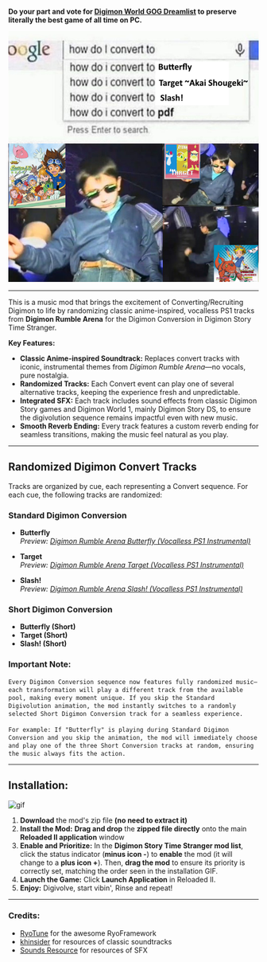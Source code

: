 **Do your part and vote for [Digimon World GOG Dreamlist](https://www.gog.com/dreamlist/game/digimon-world-1999) to preserve literally the best game of all time on PC.**

![img-1](/How%20do%20I%20convert%20to%20Vibes.png)

-----

This is a music mod that brings the excitement of Converting/Recruiting Digimon to life by randomizing classic anime-inspired, vocalless PS1 tracks from **Digimon Rumble Arena** for the Digimon Conversion in Digimon Story Time Stranger.

**Key Features:**

  * **Classic Anime-inspired Soundtrack:** Replaces convert tracks with iconic, instrumental themes from *Digimon Rumble Arena*—no vocals, pure nostalgia.
  * **Randomized Tracks:** Each Convert event can play one of several alternative tracks, keeping the experience fresh and unpredictable.
  * **Integrated SFX:** Each track includes sound effects from classic Digimon Story games and Digimon World 1, mainly Digimon Story DS, to ensure the digivolution sequence remains impactful even with new music.
  * **Smooth Reverb Ending:** Every track features a custom reverb ending for seamless transitions, making the music feel natural as you play.

-----

## **Randomized Digimon Convert Tracks**

Tracks are organized by cue, each representing a Convert sequence. For each cue, the following tracks are randomized:

### **Standard Digimon Conversion**

- **Butterfly**  
  *Preview: [Digimon Rumble Arena Butterfly (Vocalless PS1 Instrumental)](https://youtu.be/GPKJklZQ2Wk?si=B2v6zFrQOrBcCFm_)*

- **Target**  
  *Preview: [Digimon Rumble Arena Target (Vocalless PS1 Instrumental)](https://youtu.be/OLtBhDVktw0?si=92uaq4CwtgmCuQYB)*

- **Slash!**  
  *Preview: [Digimon Rumble Arena Slash! (Vocalless PS1 Instrumental)](https://youtu.be/yUf-TnatPzw?si=-EDumBk12XW_wtg3)*

### **Short Digimon Conversion**

- **Butterfly (Short)**  
- **Target (Short)**  
- **Slash! (Short)**  

### **Important Note:**
```
Every Digimon Conversion sequence now features fully randomized music—each transformation will play a different track from the available pool, making every moment unique. If you skip the Standard Digivolution animation, the mod instantly switches to a randomly selected Short Digimon Conversion track for a seamless experience.

For example: If "Butterfly" is playing during Standard Digimon Conversion and you skip the animation, the mod will immediately choose and play one of the three Short Conversion tracks at random, ensuring the music always fits the action.
```
-----

## **Installation:**

![gif](/img/Installation.gif)

1.  **Download** the mod's zip file **(no need to extract it)**
2.  **Install the Mod:** **Drag and drop** the **zipped file directly** onto the main **Reloaded II application** window
3.  **Enable and Prioritize:** In the **Digimon Story Time Stranger mod list**, click the status indicator (**minus icon -**) to **enable** the mod (it will change to a **plus icon +**). Then, **drag the mod** to ensure its priority is correctly set, matching the order seen in the installation GIF.
4.  **Launch the Game:** Click **Launch Application** in Reloaded II.
5.  **Enjoy:** Digivolve, start vibin', Rinse and repeat\!

-----

### Credits:

  * [RyoTune](https://gamebanana.com/members/2986979) for the awesome RyoFramework
  * [khinsider](https://downloads.khinsider.com/) for resources of classic soundtracks
  * [Sounds Resource](https://sounds.spriters-resource.com/) for resources of SFX